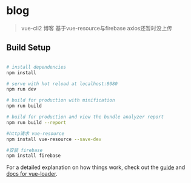 # blog

> vue-cli2 博客
> 基于vue-resource与firebase axios还暂时没上传

## Build Setup

``` bash

# install dependencies
npm install

# serve with hot reload at localhost:8080
npm run dev

# build for production with minification
npm run build

# build for production and view the bundle analyzer report
npm run build --report

#http请求 vue-resource
npm install vue-resource --save-dev

#安装 firebase	
npm install firebase 

```

For a detailed explanation on how things work, check out the [guide](http://vuejs-templates.github.io/webpack/) and [docs for vue-loader](http://vuejs.github.io/vue-loader).

